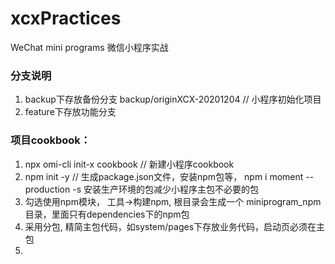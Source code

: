 # xcxPractices
WeChat mini programs 
微信小程序实战

### 分支说明
1. backup下存放备份分支
  backup/originXCX-20201204 // 小程序初始化项目
2. feature下存放功能分支

### 项目cookbook：
1. npx omi-cli init-x cookbook // 新建小程序cookbook
2. npm init -y // 生成package.json文件，安装npm包等， npm i moment --production -s 安装生产环境的包减少小程序主包不必要的包
3. 勾选使用npm模块， 工具->构建npm, 根目录会生成一个 miniprogram_npm 目录，里面只有dependencies下的npm包
4. 采用分包, 精简主包代码，如system/pages下存放业务代码，启动页必须在主包
5.

